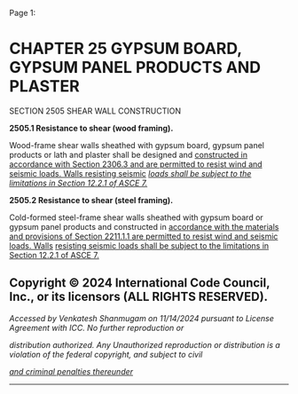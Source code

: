 Page 1:

# CHAPTER 25 GYPSUM BOARD, GYPSUM PANEL PRODUCTS AND PLASTER

 SECTION 2505
 SHEAR WALL CONSTRUCTION

**2505.1 Resistance to shear (wood framing).**

Wood-frame shear walls sheathed with gypsum board, gypsum panel products or lath and plaster shall be designed and
[constructed in accordance with Section 2306.3 and are permitted to resist wind and seismic loads. Walls resisting seismic](http://codes.iccsafe.org/#VACC2021P1_Ch23_Sec2306.3)
_[loads shall be subject to the limitations in Section 12.2.1 of ASCE 7.](http://codes.iccsafe.org/#VACC2021P1_Ch35_PromASCE_SEI_RefStd7_16_with_Supplement_1)_

**2505.2 Resistance to shear (steel framing).**

Cold-formed steel-frame shear walls sheathed with gypsum board or gypsum panel products and constructed in
[accordance with the materials and provisions of Section 2211.1.1 are permitted to resist wind and seismic loads. Walls](http://codes.iccsafe.org/#VACC2021P1_Ch22_Sec2211.1.1)
[resisting seismic loads shall be subject to the limitations in Section 12.2.1 of ASCE 7.](http://codes.iccsafe.org/#VACC2021P1_Ch35_PromASCE_SEI_RefStd7_16_with_Supplement_1)


## Copyright © 2024 International Code Council, Inc., or its licensors (ALL RIGHTS RESERVED).

_Accessed by Venkatesh Shanmugam on 11/14/2024 pursuant to License Agreement with ICC. No further reproduction or_

_distribution authorized. Any Unauthorized reproduction or distribution is a violation of the federal copyright, and subject to civil_

_[and criminal penalties thereunder](http://codes.iccsafe.org/content/VACC2021P1/chapter-25-gypsum-board-gypsum-panel-products-and-plaster#VACC2021P1_Ch25_Sec2505)_


-----



